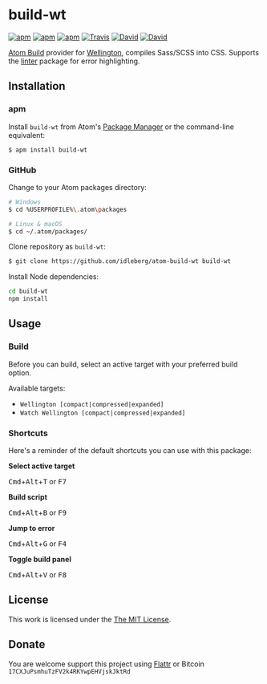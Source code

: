 # build-wt

[![apm](https://img.shields.io/apm/l/build-wt.svg?style=flat-square)](https://atom.io/packages/build-wt)
[![apm](https://img.shields.io/apm/v/build-wt.svg?style=flat-square)](https://atom.io/packages/build-wt)
[![apm](https://img.shields.io/apm/dm/build-wt.svg?style=flat-square)](https://atom.io/packages/build-wt)
[![Travis](https://img.shields.io/travis/idleberg/atom-build-wt.svg?style=flat-square)](https://travis-ci.org/idleberg/atom-build-wt)
[![David](https://img.shields.io/david/idleberg/atom-build-wt.svg?style=flat-square)](https://david-dm.org/idleberg/atom-build-wt#info=dependencies)
[![David](https://img.shields.io/david/dev/idleberg/atom-build-wt.svg?style=flat-square)](https://david-dm.org/idleberg/atom-build-wt?type=dev)

[Atom Build](https://atombuild.github.io/) provider for [Wellington](https://github.com/wellington/wellington), compiles Sass/SCSS into CSS. Supports the [linter](https://atom.io/packages/linter) package for error highlighting.

## Installation

### apm

Install `build-wt` from Atom's [Package Manager](http://flight-manual.atom.io/using-atom/sections/atom-packages/) or the command-line equivalent:

`$ apm install build-wt`

### GitHub

Change to your Atom packages directory:

```bash
# Windows
$ cd %USERPROFILE%\.atom\packages

# Linux & macOS
$ cd ~/.atom/packages/
```

Clone repository as `build-wt`:

```bash
$ git clone https://github.com/idleberg/atom-build-wt build-wt
```

Install Node dependencies:

```bash
cd build-wt
npm install
```

## Usage

### Build

Before you can build, select an active target with your preferred build option.

Available targets:

* `Wellington [compact|compressed|expanded]`
* `Watch Wellington [compact|compressed|expanded]`

### Shortcuts

Here's a reminder of the default shortcuts you can use with this package:

**Select active target**

<kbd>Cmd</kbd>+<kbd>Alt</kbd>+<kbd>T</kbd> or <kbd>F7</kbd>

**Build script**

<kbd>Cmd</kbd>+<kbd>Alt</kbd>+<kbd>B</kbd> or <kbd>F9</kbd>

**Jump to error**

<kbd>Cmd</kbd>+<kbd>Alt</kbd>+<kbd>G</kbd> or <kbd>F4</kbd>

**Toggle build panel**

<kbd>Cmd</kbd>+<kbd>Alt</kbd>+<kbd>V</kbd> or <kbd>F8</kbd>

## License

This work is licensed under the [The MIT License](LICENSE.md).

## Donate

You are welcome support this project using [Flattr](https://flattr.com/submit/auto?user_id=idleberg&url=https://github.com/idleberg/atom-build-wt) or Bitcoin `17CXJuPsmhuTzFV2k4RKYwpEHVjskJktRd`
